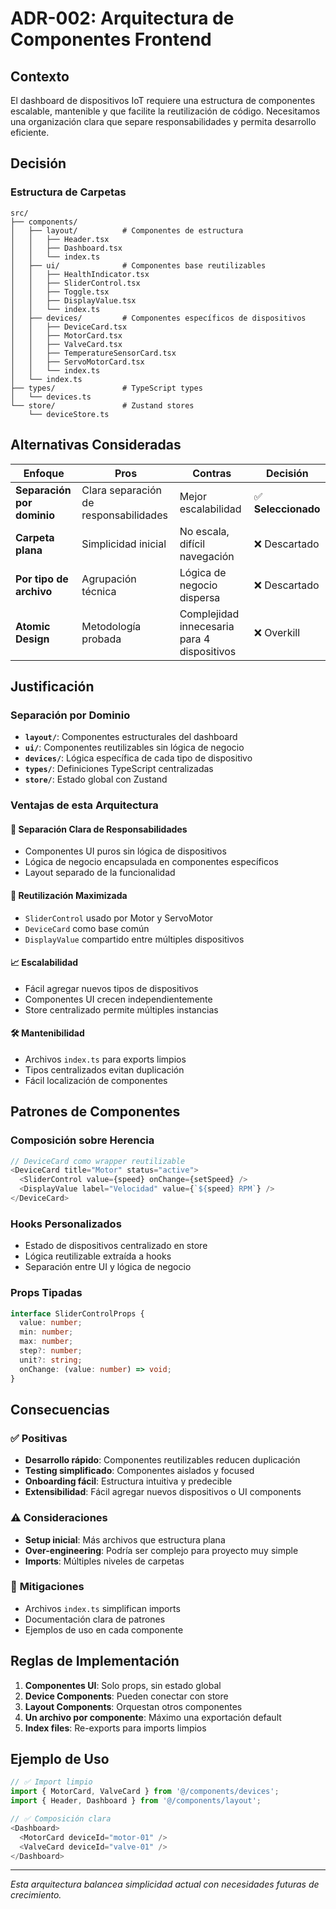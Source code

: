 # ADR-002: Arquitectura de Componentes Frontend


## Contexto
El dashboard de dispositivos IoT requiere una estructura de componentes escalable, mantenible y que facilite la reutilización de código. Necesitamos una organización clara que separe responsabilidades y permita desarrollo eficiente.

## Decisión

### **Estructura de Carpetas**
```
src/
├── components/
│   ├── layout/          # Componentes de estructura
│   │   ├── Header.tsx
│   │   ├── Dashboard.tsx
│   │   └── index.ts
│   ├── ui/              # Componentes base reutilizables
│   │   ├── HealthIndicator.tsx
│   │   ├── SliderControl.tsx
│   │   ├── Toggle.tsx
│   │   ├── DisplayValue.tsx
│   │   └── index.ts
│   ├── devices/         # Componentes específicos de dispositivos
│   │   ├── DeviceCard.tsx
│   │   ├── MotorCard.tsx
│   │   ├── ValveCard.tsx
│   │   ├── TemperatureSensorCard.tsx
│   │   ├── ServoMotorCard.tsx
│   │   └── index.ts
│   └── index.ts
├── types/               # TypeScript types
│   └── devices.ts
└── store/               # Zustand stores
    └── deviceStore.ts
```

## Alternativas Consideradas

| Enfoque | Pros | Contras | Decisión |
|---------|------|---------|----------|
| **Separación por dominio** | Clara separación de responsabilidades | Mejor escalabilidad | ✅ **Seleccionado** |
| **Carpeta plana** | Simplicidad inicial | No escala, difícil navegación | ❌ Descartado |
| **Por tipo de archivo** | Agrupación técnica | Lógica de negocio dispersa | ❌ Descartado |
| **Atomic Design** | Metodología probada | Complejidad innecesaria para 4 dispositivos | ❌ Overkill |

## Justificación

### **Separación por Dominio**
- **`layout/`**: Componentes estructurales del dashboard
- **`ui/`**: Componentes reutilizables sin lógica de negocio
- **`devices/`**: Lógica específica de cada tipo de dispositivo
- **`types/`**: Definiciones TypeScript centralizadas
- **`store/`**: Estado global con Zustand

### **Ventajas de esta Arquitectura**

#### **🎯 Separación Clara de Responsabilidades**
- Componentes UI puros sin lógica de dispositivos
- Lógica de negocio encapsulada en componentes específicos
- Layout separado de la funcionalidad

#### **🔄 Reutilización Maximizada**
- `SliderControl` usado por Motor y ServoMotor
- `DeviceCard` como base común
- `DisplayValue` compartido entre múltiples dispositivos

#### **📈 Escalabilidad**
- Fácil agregar nuevos tipos de dispositivos
- Componentes UI crecen independientemente
- Store centralizado permite múltiples instancias

#### **🛠️ Mantenibilidad**
- Archivos `index.ts` para exports limpios
- Tipos centralizados evitan duplicación
- Fácil localización de componentes

## Patrones de Componentes

### **Composición sobre Herencia**
```typescript
// DeviceCard como wrapper reutilizable
<DeviceCard title="Motor" status="active">
  <SliderControl value={speed} onChange={setSpeed} />
  <DisplayValue label="Velocidad" value={`${speed} RPM`} />
</DeviceCard>
```

### **Hooks Personalizados**
- Estado de dispositivos centralizado en store
- Lógica reutilizable extraída a hooks
- Separación entre UI y lógica de negocio

### **Props Tipadas**
```typescript
interface SliderControlProps {
  value: number;
  min: number;
  max: number;
  step?: number;
  unit?: string;
  onChange: (value: number) => void;
}
```

## Consecuencias

### ✅ **Positivas**
- **Desarrollo rápido**: Componentes reutilizables reducen duplicación
- **Testing simplificado**: Componentes aislados y focused
- **Onboarding fácil**: Estructura intuitiva y predecible
- **Extensibilidad**: Fácil agregar nuevos dispositivos o UI components

### ⚠️ **Consideraciones**
- **Setup inicial**: Más archivos que estructura plana
- **Over-engineering**: Podría ser complejo para proyecto muy simple
- **Imports**: Múltiples niveles de carpetas

### 🔧 **Mitigaciones**
- Archivos `index.ts` simplifican imports
- Documentación clara de patrones
- Ejemplos de uso en cada componente

## Reglas de Implementación

1. **Componentes UI**: Solo props, sin estado global
2. **Device Components**: Pueden conectar con store
3. **Layout Components**: Orquestan otros componentes
4. **Un archivo por componente**: Máximo una exportación default
5. **Index files**: Re-exports para imports limpios

## Ejemplo de Uso
```typescript
// ✅ Import limpio
import { MotorCard, ValveCard } from '@/components/devices';
import { Header, Dashboard } from '@/components/layout';

// ✅ Composición clara
<Dashboard>
  <MotorCard deviceId="motor-01" />
  <ValveCard deviceId="valve-01" />
</Dashboard>
```

---
*Esta arquitectura balancea simplicidad actual con necesidades futuras de crecimiento.*